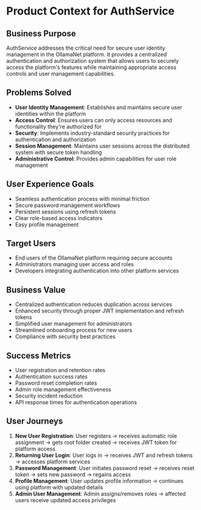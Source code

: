 # Product Context for AuthService

## Business Purpose
AuthService addresses the critical need for secure user identity management in the OllamaNet platform. It provides a centralized authentication and authorization system that allows users to securely access the platform's features while maintaining appropriate access controls and user management capabilities.

## Problems Solved
- **User Identity Management**: Establishes and maintains secure user identities within the platform
- **Access Control**: Ensures users can only access resources and functionality they're authorized for
- **Security**: Implements industry-standard security practices for authentication and authorization
- **Session Management**: Maintains user sessions across the distributed system with secure token handling
- **Administrative Control**: Provides admin capabilities for user role management

## User Experience Goals
- Seamless authentication process with minimal friction
- Secure password management workflows
- Persistent sessions using refresh tokens
- Clear role-based access indicators
- Easy profile management

## Target Users
- End users of the OllamaNet platform requiring secure accounts
- Administrators managing user access and roles
- Developers integrating authentication into other platform services

## Business Value
- Centralized authentication reduces duplication across services
- Enhanced security through proper JWT implementation and refresh tokens
- Simplified user management for administrators
- Streamlined onboarding process for new users
- Compliance with security best practices

## Success Metrics
- User registration and retention rates
- Authentication success rates
- Password reset completion rates
- Admin role management effectiveness
- Security incident reduction
- API response times for authentication operations

## User Journeys
1. **New User Registration**: User registers → receives automatic role assignment → gets root folder created → receives JWT token for platform access
2. **Returning User Login**: User logs in → receives JWT and refresh tokens → accesses platform services
3. **Password Management**: User initiates password reset → receives reset token → sets new password → regains access
4. **Profile Management**: User updates profile information → continues using platform with updated details
5. **Admin User Management**: Admin assigns/removes roles → affected users receive updated access privileges 